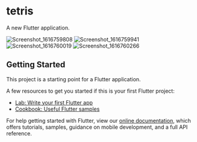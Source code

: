 # tetris

A new Flutter application.



![Screenshot_1616759808](https://user-images.githubusercontent.com/6280643/112630923-51bb8c80-8e47-11eb-9b26-7850928cc23d.png)
![Screenshot_1616759941](https://user-images.githubusercontent.com/6280643/112630927-53855000-8e47-11eb-840b-13bf194a04e6.png)
![Screenshot_1616760019](https://user-images.githubusercontent.com/6280643/112630932-54b67d00-8e47-11eb-8c1c-33b742748580.png)
![Screenshot_1616760266](https://user-images.githubusercontent.com/6280643/112630936-554f1380-8e47-11eb-8711-c9c86af452e3.png) 

## Getting Started

This project is a starting point for a Flutter application.

A few resources to get you started if this is your first Flutter project:

- [Lab: Write your first Flutter app](https://flutter.dev/docs/get-started/codelab)
- [Cookbook: Useful Flutter samples](https://flutter.dev/docs/cookbook)

For help getting started with Flutter, view our
[online documentation](https://flutter.dev/docs), which offers tutorials,
samples, guidance on mobile development, and a full API reference.
